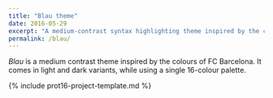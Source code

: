 ```yaml
---
title: "Blau theme"
date: 2016-05-29
excerpt: "A medium-contrast syntax highlighting theme inspired by the colours of FC Barcelona."
permalink: /blau/
---
```

*Blau* is a medium contrast theme inspired by the colours of FC Barcelona. It comes in light and dark variants, while using a single 16-colour palette.

{% include prot16-project-template.md %}
